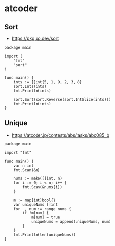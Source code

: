 # atcoder

## Sort

- https://pkg.go.dev/sort

```golang
package main

import (
	"fmt"
	"sort"
)

func main() {
	ints := []int{5, 1, 9, 2, 3, 8}
	sort.Ints(ints)
	fmt.Println(ints)

	sort.Sort(sort.Reverse(sort.IntSlice(ints)))
	fmt.Println(ints)
}
```

## Unique

- https://atcoder.jp/contests/abs/tasks/abc085_b

```golang
package main

import "fmt"

func main() {
	var n int
	fmt.Scan(&n)

	nums := make([]int, n)
	for i := 0; i < n; i++ {
		fmt.Scan(&nums[i])
	}

	m := map[int]bool{}
	var uniqueNums []int
	for _, num := range nums {
		if !m[num] {
			m[num] = true
			uniqueNums = append(uniqueNums, num)
		}
	}
	fmt.Println(len(uniqueNums))
}
```
